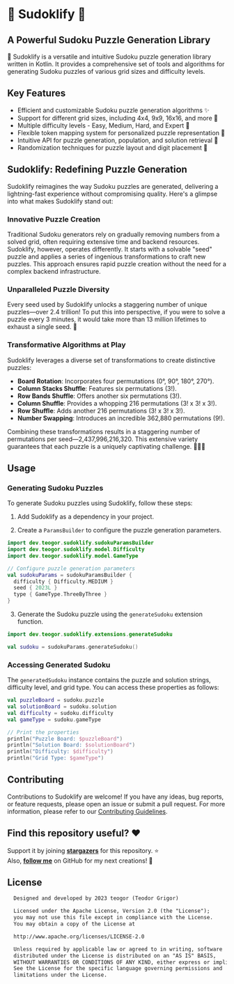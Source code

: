 # 🧩 Sudoklify 🧩

## A Powerful Sudoku Puzzle Generation Library

🧩 Sudoklify is a versatile and intuitive Sudoku puzzle generation library written in Kotlin. It
provides a comprehensive set of tools and algorithms for generating Sudoku puzzles of various grid
sizes and difficulty levels.

## Key Features

- Efficient and customizable Sudoku puzzle generation algorithms ✨
- Support for different grid sizes, including 4x4, 9x9, 16x16, and more 📐
- Multiple difficulty levels - Easy, Medium, Hard, and Expert 🌟
- Flexible token mapping system for personalized puzzle representation 🎨
- Intuitive API for puzzle generation, population, and solution retrieval 🧩
- Randomization techniques for puzzle layout and digit placement 🔀

## Sudoklify: Redefining Puzzle Generation

Sudoklify reimagines the way Sudoku puzzles are generated, delivering a lightning-fast experience
without compromising quality. Here's a glimpse into what makes Sudoklify stand out:

### Innovative Puzzle Creation

Traditional Sudoku generators rely on gradually removing numbers from a solved grid, often requiring
extensive time and backend resources. Sudoklify, however, operates differently. It starts with a
solvable "seed" puzzle and applies a series of ingenious transformations to craft new puzzles. This
approach ensures rapid puzzle creation without the need for a complex backend infrastructure.

### Unparalleled Puzzle Diversity

Every seed used by Sudoklify unlocks a staggering number of unique puzzles—over 2.4 trillion! To put
this into perspective, if you were to solve a puzzle every 3 minutes, it would take more than 13
million lifetimes to exhaust a single seed. 🎉

### Transformative Algorithms at Play

Sudoklify leverages a diverse set of transformations to create distinctive puzzles:

- **Board Rotation**: Incorporates four permutations (0°, 90°, 180°, 270°).
- **Column Stacks Shuffle**: Features six permutations (3!).
- **Row Bands Shuffle**: Offers another six permutations (3!).
- **Column Shuffle**: Provides a whopping 216 permutations (3! x 3! x 3!).
- **Row Shuffle**: Adds another 216 permutations (3! x 3! x 3!).
- **Number Swapping**: Introduces an incredible 362,880 permutations (9!).

Combining these transformations results in a staggering number of permutations per
seed—2,437,996,216,320. This extensive variety guarantees that each puzzle is a uniquely captivating
challenge. 🧠🧩🚀

## Usage

### Generating Sudoku Puzzles

To generate Sudoku puzzles using Sudoklify, follow these steps:

1. Add Sudoklify as a dependency in your project.

2. Create a `ParamsBuilder` to configure the puzzle generation parameters.

```kotlin
import dev.teogor.sudoklify.sudokuParamsBuilder
import dev.teogor.sudoklify.model.Difficulty
import dev.teogor.sudoklify.model.GameType

// Configure puzzle generation parameters
val sudokuParams = sudokuParamsBuilder {
  difficulty { Difficulty.MEDIUM }
  seed { 2023L }
  type { GameType.ThreeByThree }
}
```

3. Generate the Sudoku puzzle using the `generateSudoku` extension function.

```kotlin
import dev.teogor.sudoklify.extensions.generateSudoku

val sudoku = sudokuParams.generateSudoku()
```

### Accessing Generated Sudoku

The `generatedSudoku` instance contains the puzzle and solution strings, difficulty level, and grid
type. You can access these properties as follows:

```kotlin
val puzzleBoard = sudoku.puzzle
val solutionBoard = sudoku.solution
val difficulty = sudoku.difficulty
val gameType = sudoku.gameType

// Print the properties
println("Puzzle Board: $puzzleBoard")
println("Solution Board: $solutionBoard")
println("Difficulty: $difficulty")
println("Grid Type: $gameType")
```

## Contributing

Contributions to Sudoklify are welcome! If you have any ideas, bug reports, or feature requests,
please open an issue or submit a pull request. For more information, please refer to
our [Contributing Guidelines](CONTRIBUTING.md).

## Find this repository useful? :heart:

Support it by joining __[stargazers](https://github.com/teogor/sudoklify/stargazers)__ for this
repository. :star: <br>
Also, __[follow me](https://github.com/teogor)__ on GitHub for my next creations! 🤩

## License

```xml
  Designed and developed by 2023 teogor (Teodor Grigor)

  Licensed under the Apache License, Version 2.0 (the "License");
  you may not use this file except in compliance with the License.
  You may obtain a copy of the License at

  http://www.apache.org/licenses/LICENSE-2.0

  Unless required by applicable law or agreed to in writing, software
  distributed under the License is distributed on an "AS IS" BASIS,
  WITHOUT WARRANTIES OR CONDITIONS OF ANY KIND, either express or implied.
  See the License for the specific language governing permissions and
  limitations under the License.
```
